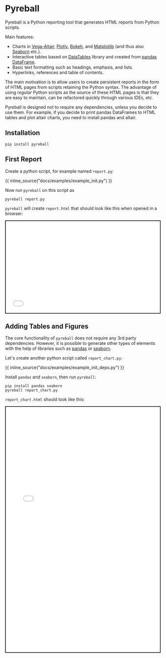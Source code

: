# Pyreball

Pyreball is a Python reporting tool that generates HTML reports from Python scripts.

Main features:

- Charts in [Vega-Altair](https://altair-viz.github.io/index.html), [Plotly](https://plotly.com/), [Bokeh](https://bokeh.org/), and [Matplotlib](https://matplotlib.org/) (and thus also [Seaborn](https://seaborn.pydata.org/) etc.).
- Interactive tables based on [DataTables](https://datatables.net/) library and created from [pandas DataFrame](https://pandas.pydata.org/docs/reference/api/pandas.DataFrame.html).
- Basic text formatting such as headings, emphasis, and lists.
- Hyperlinks, references and table of contents.

The main motivation is to allow users to create persistent reports in the form of HTML pages from scripts retaining the
Python syntax.
The advantage of using *regular* Python scripts as the source of these HTML pages is that they are easy to maintain, can
be refactored quickly through various IDEs, etc.

Pyreball is designed not to require any dependencies, unless you decide to use them. For example, if you decide to print
pandas DataFrames to HTML tables and plot altair charts, you need to install pandas and altair.

## Installation

```shell
pip install pyreball
```

## First Report

Create a python script, for example named `report.py`:

{{ inline_source("docs/examples/example_init.py") }}

Now run `pyreball` on this script as

```
pyreball report.py
```

`pyreball` will create `report.html` that should look like this when opened in a browser:

<iframe style="border:2px solid;" src="examples/example_init.html" height="300" width="100%" title="Iframe Example"></iframe>

## Adding Tables and Figures

The core functionality of `pyreball` does not require any 3rd party dependencies.
However, it is possible to generate other types of elements with the help of libraries such
as [pandas](https://pandas.pydata.org/) or [seaborn](https://seaborn.pydata.org/).

Let's create another python script called `report_chart.py`:

{{ inline_source("docs/examples/example_init_deps.py") }}

Install `pandas` and `seaborn`, then run `pyreball`:

```
pip install pandas seaborn
pyreball report_chart.py
```

`report_chart.html` should look like this:

<iframe style="border:2px solid;" src="examples/example_init_deps.html" height="800" width="100%" title="Iframe Example"></iframe>
